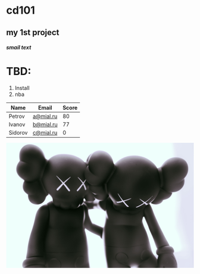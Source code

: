 # cd101

## my 1st project

##### smail text

# TBD:
1. Install 
2. nba

| Name          | Email       | Score|
| ------------- |-------------| -----|
| Petrov        | a@mial.ru   |  80  |
| Ivanov        | b@mial.ru   |  77  |
| Sidorov       | c@mial.ru   |   0  |

![kaws](12.jpg)
